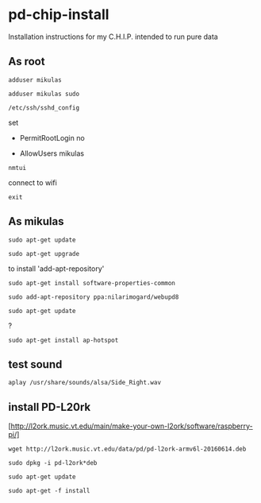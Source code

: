 # pd-chip-install
Installation instructions for my C.H.I.P. intended to run pure data

## As root

`adduser mikulas`

`adduser mikulas sudo`

`/etc/ssh/sshd_config`

set

* PermitRootLogin no

* AllowUsers mikulas


`nmtui`

connect to wifi

`exit`

## As mikulas

`sudo apt-get update`

`sudo apt-get upgrade`

to install 'add-apt-repository'

`sudo apt-get install software-properties-common`

`sudo add-apt-repository ppa:nilarimogard/webupd8`

`sudo apt-get update`

?

`sudo apt-get install ap-hotspot`

## test sound

`aplay /usr/share/sounds/alsa/Side_Right.wav`

## install PD-L20rk

[http://l2ork.music.vt.edu/main/make-your-own-l2ork/software/raspberry-pi/]

`wget http://l2ork.music.vt.edu/data/pd/pd-l2ork-armv6l-20160614.deb`

`sudo dpkg -i pd-l2ork*deb`

`sudo apt-get update`

`sudo apt-get -f install`
